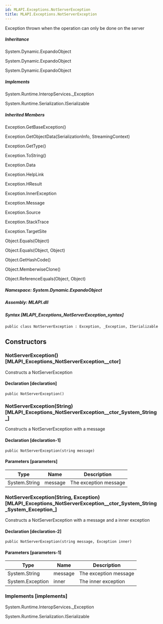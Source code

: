 ```yaml
---  
id: MLAPI.Exceptions.NotServerException  
title: MLAPI.Exceptions.NotServerException  
---
```


<div class="markdown level0 summary" markdown="1">

Exception thrown when the operation can only be done on the server

</div>

<div class="markdown level0 conceptual" markdown="1">

</div>

<div class="inheritance" markdown="1">

##### Inheritance

<div class="level0" markdown="1">

System.Dynamic.ExpandoObject

</div>

<div class="level1" markdown="1">

System.Dynamic.ExpandoObject

</div>

<div class="level2" markdown="1">

System.Dynamic.ExpandoObject

</div>

</div>

<div markdown="1" classs="implements">

##### Implements

<div markdown="1">

System.Runtime.InteropServices.\_Exception

</div>

<div markdown="1">

System.Runtime.Serialization.ISerializable

</div>

</div>

<div class="inheritedMembers" markdown="1">

##### Inherited Members

<div markdown="1">

Exception.GetBaseException()

</div>

<div markdown="1">

Exception.GetObjectData(SerializationInfo, StreamingContext)

</div>

<div markdown="1">

Exception.GetType()

</div>

<div markdown="1">

Exception.ToString()

</div>

<div markdown="1">

Exception.Data

</div>

<div markdown="1">

Exception.HelpLink

</div>

<div markdown="1">

Exception.HResult

</div>

<div markdown="1">

Exception.InnerException

</div>

<div markdown="1">

Exception.Message

</div>

<div markdown="1">

Exception.Source

</div>

<div markdown="1">

Exception.StackTrace

</div>

<div markdown="1">

Exception.TargetSite

</div>

<div markdown="1">

Object.Equals(Object)

</div>

<div markdown="1">

Object.Equals(Object, Object)

</div>

<div markdown="1">

Object.GetHashCode()

</div>

<div markdown="1">

Object.MemberwiseClone()

</div>

<div markdown="1">

Object.ReferenceEquals(Object, Object)

</div>

</div>

##### **Namespace**: System.Dynamic.ExpandoObject

##### **Assembly**: MLAPI.dll

##### Syntax [MLAPI_Exceptions_NotServerException_syntax]

    public class NotServerException : Exception, _Exception, ISerializable

## Constructors 

### NotServerException() [MLAPI_Exceptions_NotServerException__ctor]

<div class="markdown level1 summary" markdown="1">

Constructs a NotServerException

</div>

<div class="markdown level1 conceptual" markdown="1">

</div>

#### Declaration [declaration]

    public NotServerException()

### NotServerException(String) [MLAPI_Exceptions_NotServerException__ctor_System_String_]

<div class="markdown level1 summary" markdown="1">

Constructs a NotServerException with a message

</div>

<div class="markdown level1 conceptual" markdown="1">

</div>

#### Declaration [declaration-1]

    public NotServerException(string message)

#### Parameters [parameters]

| Type          | Name    | Description           |
|---------------|---------|-----------------------|
| System.String | message | The exception message |

### NotServerException(String, Exception) [MLAPI_Exceptions_NotServerException__ctor_System_String_System_Exception_]

<div class="markdown level1 summary" markdown="1">

Constructs a NotServerException with a message and a inner exception

</div>

<div class="markdown level1 conceptual" markdown="1">

</div>

#### Declaration [declaration-2]

    public NotServerException(string message, Exception inner)

#### Parameters [parameters-1]

| Type             | Name    | Description           |
|------------------|---------|-----------------------|
| System.String    | message | The exception message |
| System.Exception | inner   | The inner exception   |

### Implements [implements]

<div markdown="1">

System.Runtime.InteropServices.\_Exception

</div>

<div markdown="1">

System.Runtime.Serialization.ISerializable

</div>
